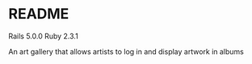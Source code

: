 # README

Rails 5.0.0
Ruby 2.3.1

An art gallery that allows artists to log in and display artwork in albums
